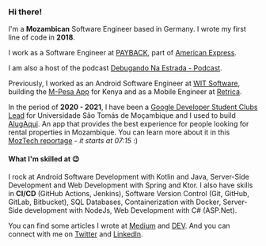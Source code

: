 ### Hi there!

I'm a **Mozambican** Software Engineer based in Germany. I wrote my first line of code in **2018**.

I work as a Software Engineer at [PAYBACK](https://apps.apple.com/de/app/payback-karte-und-coupons/id363126964), part of [American Express](https://americanexpress.com).

I am also a host of the podcast [Debugando Na Estrada - Podcast](https://open.spotify.com/show/0XdUNjTCS2n0H12ygwZ3MO).

Previously, I worked as an Android Software Engineer at [WIT Software](https://www.wit-software.com/), building the [M-Pesa App](https://play.google.com/store/apps/details?id=com.safaricom.mpesa.lifestyle) for Kenya and as a Mobile Engineer at [Retrica](https://retrica.co/).

In the period of **2020 - 2021**, I have been a [Google Developer Student Clubs Lead](https://developers.google.com/community/gdsc/leads) for Universidade São Tomás de Moçambique and I used to build [AlugAqui](https://play.google.com/store/apps/details?id=com.calleb.alugaqui). An app that provides the best experience for people looking for rental properties in Mozambique. You can learn more about it in this [MozTech reportage](https://play.stv.co.mz/espaco-fundaso/c/0/i/59785428/video-14247) - _it starts at 07:15_ :)

#### What I'm skilled at 😉
I rock at Android Software Development with Kotlin and Java, Server-Side Development and Web Development with Spring and Ktor.
I also have skills in **CI/CD** (GitHub Actions, Jenkins), Software Version Control (Git, GitHub, GitLab, Bitbucket), SQL Databases, Containerization with Docker, Server-Side development with NodeJs, Web Development with C# (ASP.Net).

You can find some articles I wrote at [Medium](https://medium.com/@callebdev) and [DEV](https://dev.to/callebdev). And you can connect with me on [Twitter](https://twitter.com/callebdev) and [LinkedIn](https://www.linkedin.com/in/callebdev/).
